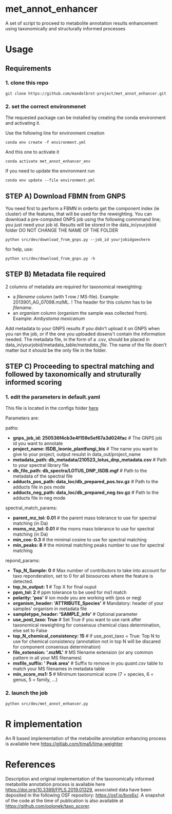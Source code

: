 # met_annot_enhancer
A set of script to proceed to metabolite annotation results enhancement using taxonomically and structurally informed processes

# Usage

## Requirements 


### 1.  clone this repo

`git clone https://github.com/mandelbrot-project/met_annot_enhancer.git`


### 2.  set the correct environmenet


The requested package can be installed by creating the conda environment and activating it.

Use the following line for environment creation 

`conda env create -f environment.yml`

And this one to activate it 

`conda activate met_annot_enhancer_env`

If you need to update the environment run 

`conda env update --file environment.yml`

## STEP A) Download FBMN from GNPS 

You need first to perform a FBMN in orderto get the component index (ie cluster) of the features, that will be used for the reweighting.
You can download a pre-computed GNPS job using the following commmand line; you just need your job id. Results will be stored in the data_in/yourjobid folder
DO NOT CHANGE THE NAME OF THE FOLDER

`python src/dev/download_from_gnps.py --job_id yourjobidgoeshere`

for help, use:

`python src/dev/download_from_gnps.py -h`

## STEP B) Metadata file required 

2 columns of metadata are required for taxonomical reweighting:
  - a *filename* column (with 1 row / MS-file). Example: 2013901_AG_07098.mzML.
        ! The header for this column has to be *filename*.
  - an *organism* column (organism the sample was collected from). Example: *Ambystoma mexicanum*
 
Add metadata to your GNPS results if you didn't upload it on GNPS when you ran the job, or if the one you uploaded dosens't contain the information needed.
The metadata file, in the form of a .csv, should be placed in data_in/yourjobid/metadata_table/*metadata_file*. The name of the file doen't matter but it should be the only file in the folder.
  
## STEP C) Proceeding to spectral matching and followed by taxonomically and struturally informed scoring 

### 1.  edit the parameters in default.yaml

This file is located in the configs folder [here](https://github.com/mandelbrot-project/met_annot_enhancer/blob/194dcde9383f63549241694f2b2ac85635a6f15f/configs/default_AG.yaml)

Parameters are: 

paths:
  - **gnps_job_id: 250536f4cb3e4f159e5ef67a3d024fac**               # The GNPS job id you want to annotate
  - **project_name: ISDB_leonie_plantfungi_bis**                    # The name you want to give to your project, output resulst in data_out/project_name
  - **metadata_path: db_metadata/210523_lotus_dnp_metadata.csv**    # Path to your spectral library file
  - **db_file_path: db_spectra/LOTUS_DNP_ISDB.mgf**                 # Path to the metadata of the spectral file
  - **adducts_pos_path: data_loc/db_prepared_pos.tsv.gz**           # Path to the adducts file in pos mode
  - **adducts_neg_path: data_loc/db_prepared_neg.tsv.gz**           # Path to the adducts file in neg mode

spectral_match_params:
  - **parent_mz_tol: 0.01**                         # the parent mass tolerance to use for spectral matching (in Da)
  - **msms_mz_tol: 0.01**                           # the msms mass tolerance to use for spectral matching (in Da)
  - **min_cos: 0.3**                                # the minimal cosine to use for spectral matching
  - **min_peaks: 8**                                # the minimal matching peaks number to use for spectral matching

repond_params:
  - **Top_N_Sample: 0**                             # Max number of contributors to take into account for taxo reponderation, set to 0 for all biosources where the feature is detected.
  - **top_to_output: 1**                            # Top X for final ouput
  - **ppm_tol: 2**                                  # ppm tolerance to be used for ms1 match
  - **polarity: 'pos'**                             # ion mode you are working with (pos or neg)
  - **organism_header: 'ATTRIBUTE_Species'**        # Mandatory: header of your samples' organism in metadata file
  - **sampletype_header: 'SAMPLE_info'**            # Optional parameter
  - **use_post_taxo: True**                         # Set True if you want to use rank after taxonomical reweighting for consensus chemical class determination, else set to False
  - **top_N_chemical_consistency: 15**              # if use_post_taxo = True: Top N to use for chemical consistency (annotation not in top N will be discared for component                                                           consensus determination)
  - **file_extension: '.mzML'**                     # MS filename extension (or any common pattern in all your MS filenames)
  - **msfile_suffix: ' Peak area'**                 # Suffix to remove in you *quant.csv* table to match your MS filenames in metadata table
  - **min_score_ms1: 5**                            # Minimum taxonomical score (7 = species, 6 = genus, 5 = family, ...)
  
### 2.  launch the job

`python src/dev/met_annot_enhancer.py`


# R implementation

An R based implementation of the metabolite annotation enhancing process is available here https://gitlab.com/tima5/tima-weighter

# References

Description and original implementation of the taxonomically informed metabolite annotation process is available here https://doi.org/10.3389/FPLS.2019.01329, associated data have been deposited in the following OSF repository: <https://osf.io/bvs6x/>.
A snapshot of the code at the time of publication is also available at <https://github.com/oolonek/taxo_scorer>.
